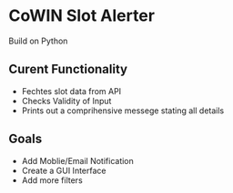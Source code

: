# CoWIN Slot Alerter

Build on Python

## Curent Functionality

- Fechtes slot data from API
- Checks Validity of Input
- Prints out a comprihensive messege stating all details

## Goals

- Add Moblie/Email Notification
- Create a GUI Interface
- Add more filters
